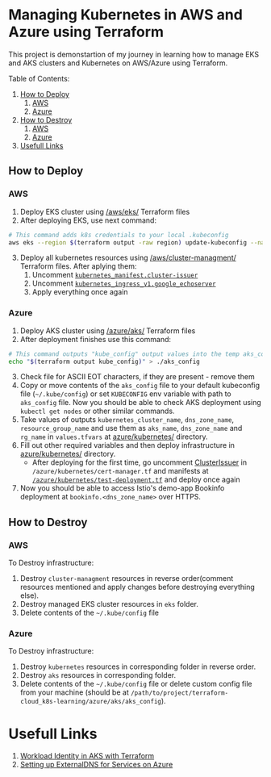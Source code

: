 # Managing Kubernetes in AWS and Azure using Terraform

This project is demonstartion of my journey in learning how to manage EKS and AKS clusters and Kubernetes on AWS/Azure using Terraform.

Table of Contents:
1. [How to Deploy](#how-to-deploy)
    1. [AWS](#aws)
    2. [Azure](#azure)
2. [How to Destroy](#how-to-destroy)
    1. [AWS](#aws-1)
    2. [Azure](#azure-1)
3. [Usefull Links](#usefull-links)

## How to Deploy

### AWS
1. Deploy EKS cluster using [/aws/eks/](/aws/eks/) Terraform files
2. After deploying EKS, use next command:
```bash
# This command adds k8s credentials to your local .kubeconfig
aws eks --region $(terraform output -raw region) update-kubeconfig --name $(terraform output -raw cluster_name)
```
3. Deploy all kubernetes resources using [/aws/cluster-managment/](/aws/cluster-managment/) Terraform files. After aplying them:
    1. Uncomment [`kubernetes_manifest.cluster-issuer`](/aws/cluster-managment/cert-manager_helm.tf#L47)
    2. Uncomment [`kubernetes_ingress_v1.google_echoserver`](/aws/cluster-managment/deployments.tf#L49)
    3. Apply everything once again

### Azure
1. Deploy AKS cluster using [/azure/aks/](/azure/aks/) Terraform files
2. After deployment finishes use this command:
```bash
# This command outputs "kube_config" output values into the temp aks_config file
echo "$(terraform output kube_config)" > ./aks_config
```
3. Check file for ASCII EOT characters, if they are present - remove them
4. Copy or move contents of the `aks_config` file to your default kubeconfig file (`~/.kube/config`) or set `KUBECONFIG` env variable with path to `aks_config` file. Now you should be able to check AKS deployment using `kubectl get nodes` or other similar commands.
5. Take values of outputs `kubernetes_cluster_name`, `dns_zone_name`, `resource_group_name` and use them as `aks_name`, `dns_zone_name` and `rg_name` in `values.tfvars` at [azure/kubernetes/](/azure/kubernetes/) directory.
6. Fill out other required variables and then deploy infrastructure in [azure/kubernetes/](/azure/kubernetes/) directory.
    - After deploying for the first time, go uncomment [ClusterIssuer](/azure/kubernetes/cert-manager.tf#L54) in `/azure/kubernetes/cert-manager.tf` and manifests at [`/azure/kubernetes/test-deployment.tf`](/azure/kubernetes/test-deployment.tf) and deploy once again
7. Now you should be able to access Istio's demo-app Bookinfo deployment at `bookinfo.<dns_zone_name>` over HTTPS.

## How to Destroy

### AWS
To Destroy infrastructure:
1. Destroy `cluster-managment` resources in reverse order(comment resources mentioned and apply changes before destroying everything else).
2. Destroy managed EKS cluster resources in `eks` folder.
3. Delete contents of the `~/.kube/config` file

### Azure

To Destroy infrastructure:
1. Destroy `kubernetes` resources in corresponding folder in reverse order.
2. Destroy `aks` resources in corresponding folder.
3. Delete contents of the `~/.kube/config` file or delete custom config file from your machine (should be at `/path/to/project/terraform-cloud_k8s-learning/azure/aks/aks_config`).


# Usefull Links

1. [Workload Identity in AKS with Terraform](https://surajblog.medium.com/workload-identity-in-aks-with-terraform-9d6866b2bfa2)
2. [Setting up ExternalDNS for Services on Azure](https://kubernetes-sigs.github.io/external-dns/v0.14.2/tutorials/azure/#assign-a-role-to-the-managed-identity)
